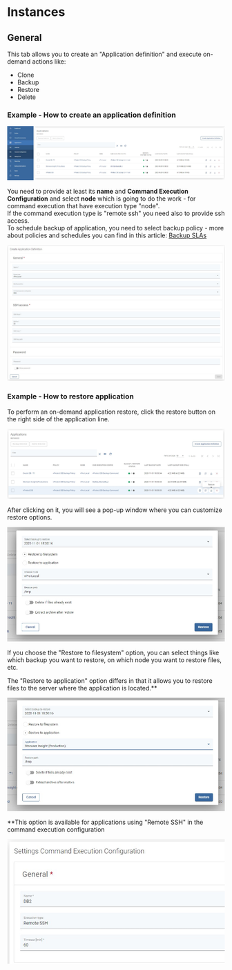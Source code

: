 # Instances

## General

This tab allows you to create an "Application definition" and execute on-demand actions like:

* Clone  
* Backup  
* Restore  
* Delete

### Example - How to create an application definition

![](../../.gitbook/assets/applications-instances.jpg)

You need to provide at least its **name** and **Command Execution Configuration** and select **node** which is going to do the work - for command execution that have execution type "node".  
If the command execution type is "remote ssh" you need also to provide ssh access.  
To schedule backup of application, you need to select backup policy - more about policies and schedules you can find in this article: [Backup SLAs](backup-slas.md)

![](../../.gitbook/assets/applications-instances-create-definition.jpg)

### Example - How to restore application

To perform an on-demand application restore, click the restore button on the right side of the application line.

![](../../.gitbook/assets/applications-instances-restore-app.jpg)

After clicking on it, you will see a pop-up window where you can customize restore options.

![](../../.gitbook/assets/applications-instances-restore-app2.jpg)

If you choose the "Restore to filesystem" option, you can select things like which backup you want to restore, on which node you want to restore files, etc.

The "Restore to application" option differs in that it allows you to restore files to the server where the application is located.\*\*

![](../../.gitbook/assets/applications-instances-restore-app3.jpg)

\*\*This option is available for applications using "Remote SSH" in the command execution configuration

![](../../.gitbook/assets/applications-instances-restore-app4.jpg)

